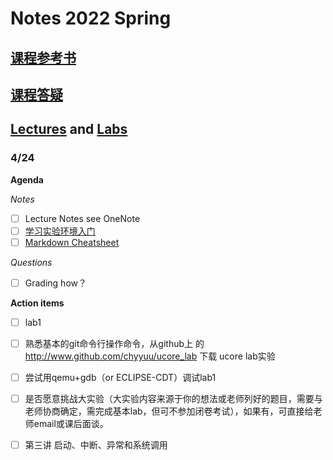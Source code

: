 # Notes 2022 Spring

## [课程参考书](https://github.com/hmu1540/os_course_info#%E8%AF%BE%E7%A8%8B%E5%8F%82%E8%80%83%E4%B9%A6)

## [课程答疑](https://github.com/hmu1540/os_course_info#%E8%AF%BE%E7%A8%8B%E7%AD%94%E7%96%91)

##  [Lectures](https://github.com/LearningOS/os-lectures/) and [Labs](https://www.lanqiao.cn/courses/221/learning/?id=709)

### 4/24 

**Agenda**

*Notes*

- [ ] Lecture Notes see OneNote
- [ ] [学习实验环境入门](https://www.lanqiao.cn/courses/221/learning/?id=709)
- [ ] [Markdown Cheatsheet](https://www.markdownguide.org/cheat-sheet/)

*Questions*

- [ ] Grading how？

**Action items**

- [ ] lab1
- [ ] 熟悉基本的git命令行操作命令，从github上 的 http://www.github.com/chyyuu/ucore_lab 下载 ucore lab实验
- [ ] 尝试用qemu+gdb（or ECLIPSE-CDT）调试lab1
- [ ] 是否愿意挑战大实验（大实验内容来源于你的想法或老师列好的题目，需要与老师协商确定，需完成基本lab，但可不参加闭卷考试），如果有，可直接给老师email或课后面谈。
- [ ] 第三讲 启动、中断、异常和系统调用

